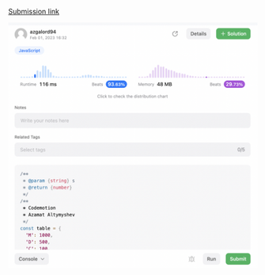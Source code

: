 [Submission link](https://leetcode.com/problems/roman-to-integer/solutions/3126648/roman-to-integer/)

![image info](./screen.png)